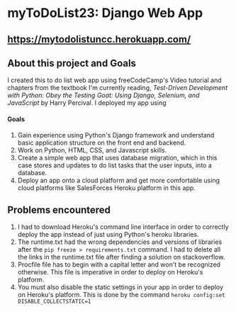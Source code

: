 # myToDoList23: Django Web App
## https://mytodolistuncc.herokuapp.com/
## About this project and Goals
I created this to do list web app using freeCodeCamp's Video tutorial and chapters from the textbook I'm currently reading, *Test-Driven Development with Python: Obey the Testing Goat: Using Django, Selenium, and JavaScript* by Harry Percival. I deployed my app using 

#### Goals
1. Gain experience using Python's Django framework and understand basic application structure on the front end and backend.
2. Work on Python, HTML, CSS, and Javascript skills.
3. Create a simple web app that uses database migration, which in this case stores and updates to do list tasks that the user inputs, into a database.
4. Deploy an app onto a cloud platform and get more comfortable using cloud platforms like SalesForces Heroku platform in this app.

## Problems encountered
1. I had to download Heroku's command line interface in order to correctly deploy the app instead of just using Python's heroku libraries.
2. The runtime.txt had the wrong dependencies and versions of libraries after the ```pip freeze > requirements.txt``` command. I had to delete all the links in the runtime.txt file after finding a solution on stackoverflow.
3. Procfile file has to begin with a capital letter and won't be recognized otherwise. This file is imperative in order to deploy on Heroku's platform.
4. You must also disable the static settings in your app in order to deploy on Heroku's platform. This is done by the command `heroku config:set DISABLE_COLLECTSTATIC=1`
